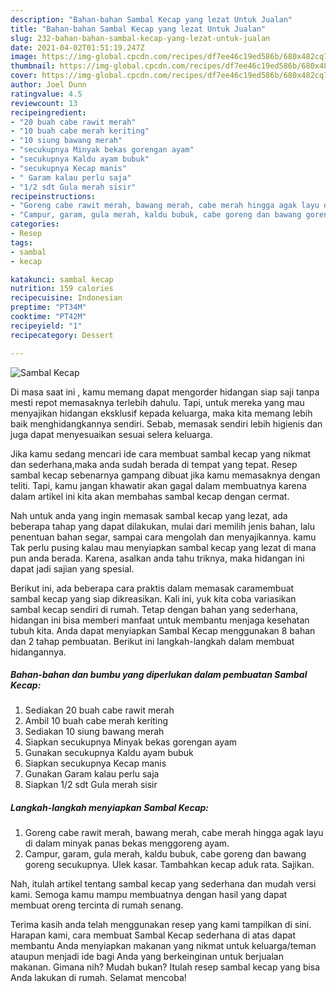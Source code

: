 ```yaml
---
description: "Bahan-bahan Sambal Kecap yang lezat Untuk Jualan"
title: "Bahan-bahan Sambal Kecap yang lezat Untuk Jualan"
slug: 232-bahan-bahan-sambal-kecap-yang-lezat-untuk-jualan
date: 2021-04-02T01:51:19.247Z
image: https://img-global.cpcdn.com/recipes/df7ee46c19ed586b/680x482cq70/sambal-kecap-foto-resep-utama.jpg
thumbnail: https://img-global.cpcdn.com/recipes/df7ee46c19ed586b/680x482cq70/sambal-kecap-foto-resep-utama.jpg
cover: https://img-global.cpcdn.com/recipes/df7ee46c19ed586b/680x482cq70/sambal-kecap-foto-resep-utama.jpg
author: Joel Dunn
ratingvalue: 4.5
reviewcount: 13
recipeingredient:
- "20 buah cabe rawit merah"
- "10 buah cabe merah keriting"
- "10 siung bawang merah"
- "secukupnya Minyak bekas gorengan ayam"
- "secukupnya Kaldu ayam bubuk"
- "secukupnya Kecap manis"
- " Garam kalau perlu saja"
- "1/2 sdt Gula merah sisir"
recipeinstructions:
- "Goreng cabe rawit merah, bawang merah, cabe merah hingga agak layu di dalam minyak panas bekas menggoreng ayam."
- "Campur, garam, gula merah, kaldu bubuk, cabe goreng dan bawang goreng secukupnya. Ulek kasar. Tambahkan kecap aduk rata. Sajikan."
categories:
- Resep
tags:
- sambal
- kecap

katakunci: sambal kecap 
nutrition: 159 calories
recipecuisine: Indonesian
preptime: "PT34M"
cooktime: "PT42M"
recipeyield: "1"
recipecategory: Dessert

---
```



![Sambal Kecap](https://img-global.cpcdn.com/recipes/df7ee46c19ed586b/680x482cq70/sambal-kecap-foto-resep-utama.jpg)

Di masa  saat ini , kamu memang dapat mengorder hidangan siap saji tanpa mesti repot memasaknya terlebih dahulu. Tapi, untuk mereka yang mau menyajikan hidangan eksklusif kepada keluarga, maka kita memang lebih baik menghidangkannya sendiri. Sebab, memasak sendiri lebih higienis dan juga dapat menyesuaikan sesuai selera keluarga.

Jika kamu sedang mencari ide cara membuat sambal kecap yang nikmat dan sederhana,maka anda sudah berada di tempat yang tepat. Resep sambal kecap  sebenarnya gampang dibuat jika kamu memasaknya dengan teliti. Tapi, kamu jangan khawatir akan gagal dalam membuatnya 
karena dalam artikel ini kita akan membahas sambal kecap dengan cermat.  



Nah untuk anda yang ingin memasak sambal kecap yang lezat, ada beberapa tahap yang dapat dilakukan, mulai dari memilih jenis bahan, lalu penentuan bahan segar, sampai cara mengolah dan menyajikannya. kamu Tak perlu pusing kalau mau menyiapkan sambal kecap yang lezat di mana pun anda berada. Karena, asalkan anda  tahu triknya, maka hidangan ini dapat jadi sajian yang spesial.

Berikut ini, ada beberapa cara praktis  dalam memasak caramembuat sambal kecap yang siap dikreasikan. Kali ini, yuk kita coba variasikan sambal kecap sendiri di rumah. Tetap dengan bahan yang sederhana, hidangan ini bisa memberi manfaat untuk membantu menjaga kesehatan tubuh kita. Anda dapat menyiapkan Sambal Kecap menggunakan 8 bahan dan 2 tahap pembuatan. Berikut ini langkah-langkah dalam membuat hidangannya.

<!--inarticleads1-->

##### Bahan-bahan dan bumbu yang diperlukan dalam pembuatan Sambal Kecap:

1. Sediakan 20 buah cabe rawit merah
1. Ambil 10 buah cabe merah keriting
1. Sediakan 10 siung bawang merah
1. Siapkan secukupnya Minyak bekas gorengan ayam
1. Gunakan secukupnya Kaldu ayam bubuk
1. Siapkan secukupnya Kecap manis
1. Gunakan  Garam kalau perlu saja
1. Siapkan 1/2 sdt Gula merah sisir




<!--inarticleads2-->

##### Langkah-langkah menyiapkan Sambal Kecap:

1. Goreng cabe rawit merah, bawang merah, cabe merah hingga agak layu di dalam minyak panas bekas menggoreng ayam.
1. Campur, garam, gula merah, kaldu bubuk, cabe goreng dan bawang goreng secukupnya. Ulek kasar. Tambahkan kecap aduk rata. Sajikan.




Nah, itulah artikel tentang  sambal kecap  yang sederhana dan mudah versi kami. Semoga kamu mampu membuatnya dengan hasil yang dapat membuat oreng tercinta di rumah senang. 

Terima kasih anda telah menggunakan resep yang kami tampilkan di sini. Harapan kami, cara membuat  Sambal Kecap sederhana di atas dapat membantu Anda menyiapkan makanan yang nikmat untuk keluarga/teman ataupun menjadi ide bagi Anda yang berkeinginan untuk berjualan makanan. Gimana nih? Mudah bukan? Itulah resep sambal kecap yang bisa Anda lakukan di rumah. Selamat mencoba!

